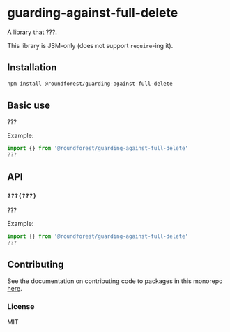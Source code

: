 # guarding-against-full-delete

A library that ???.

This library is JSM-only (does not support `require`-ing it).

## Installation

```sh
npm install @roundforest/guarding-against-full-delete
```

## Basic use

???

Example:

```js
import {} from '@roundforest/guarding-against-full-delete'
???
```

## API

### `???(???)`

???

Example:

```js
import {} from '@roundforest/guarding-against-full-delete'
???
```

## Contributing

See the documentation on contributing code to packages in this monorepo
[here](../../CONTRIBUTING.md).

### License

MIT
